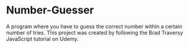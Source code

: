 # Number-Guesser
A program where you have to guess the correct number within a certain number of tries. This project was created by following the Brad Traversy JavaScript tutorial on Udemy.
